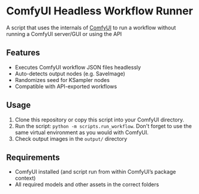 # ComfyUI Headless Workflow Runner
A script that uses the internals of [ComfyUI](https://github.com/comfyanonymous/ComfyUI) to run a workflow without running a ComfyUI server/GUI or using the API

## Features
- Executes ComfyUI workflow JSON files headlessly
- Auto-detects output nodes (e.g. SaveImage)
- Randomizes seed for KSampler nodes
- Compatible with API-exported workflows

## Usage
1. Clone this repository or copy this script into your ComfyUI directory.
2. Run the script: `python -m scripts.run_workflow`. Don't forget to use the same virtual environment as you would with ComfyUI.
3. Check output images in the `output/` directory

## Requirements
- ComfyUI installed (and script run from within ComfyUI’s package context)
- All required models and other assets in the correct folders
